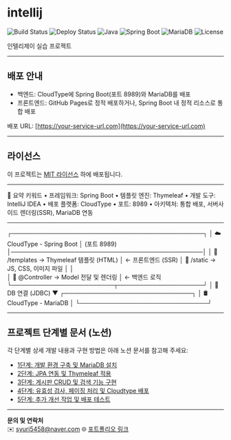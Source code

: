 # intellij

![Build Status](https://img.shields.io/badge/build-passing-brightgreen)
![Deploy Status](https://img.shields.io/badge/deploy-success-blue)
![Java](https://img.shields.io/badge/Java-17-orange)
![Spring Boot](https://img.shields.io/badge/SpringBoot-2.7-green)
![MariaDB](https://img.shields.io/badge/MariaDB-10.6-blue)
![License](https://img.shields.io/badge/license-MIT-blue)

인텔리제이 실습 프로젝트

---

## 배포 안내

-	백엔드: CloudType에 Spring Boot(포트 8989)와 MariaDB를 배포
-	프론트엔드: GitHub Pages로 정적 배포하거나, Spring Boot 내 정적 리소스로 통합 배포


배포 URL: [https://your-service-url.com](https://your-service-url.com)

---

## 라이선스

이 프로젝트는 [MIT 라이선스](./LICENSE) 하에 배포됩니다.

---

📌 요약 키워드
	•	프레임워크: Spring Boot
	•	템플릿 엔진: Thymeleaf
	•	개발 도구: IntelliJ IDEA
	•	배포 플랫폼: CloudType
	•	포트: 8989
	•	아키텍처: 통합 배포, 서버사이드 렌더링(SSR), MariaDB 연동


---

┌─────────────────────────────────────────────┐
│          ☁️ CloudType - Spring Boot         │ (포트 8989)
│─────────────────────────────────────────────│
│  📁 /templates  →  Thymeleaf 템플릿 (HTML)   │ ← 프론트엔드 (SSR)
│  📁 /static     →  JS, CSS, 이미지 파일      │
│                                                 
│  🎯 @Controller → Model 전달 및 렌더링       │ ← 백엔드 로직
└────────────────────────┬────────────────────┘
                         │  🔗 DB 연결 (JDBC)
                         ▼
         ┌──────────────────────────────┐
         │   🛢️ CloudType - MariaDB      │
         └──────────────────────────────┘


---

## 프로젝트 단계별 문서 (노션)

각 단계별 상세 개발 내용과 구현 방법은 아래 노션 문서를 참고해 주세요:

- [1단계: 개발 환경 구축 및 MariaDB 설치](https://iridescent-breakfast-50b.notion.site/2025-06-18-21675f0fde6c80768360cc0422164162?source=copy_link)  
- [2단계: JPA 연동 및 Thymeleaf 적용](https://iridescent-breakfast-50b.notion.site/2025-06-19-21775f0fde6c80e298a7dc4070bcb8e3?source=copy_link)  
- [3단계: 게시판 CRUD 및 검색 기능 구현](https://iridescent-breakfast-50b.notion.site/2025-06-20-21875f0fde6c807aa61fcc540e768fd1?source=copy_link)  
- [4단계: 유효성 검사, 페이징 처리 및 Cloudtype 배포](https://iridescent-breakfast-50b.notion.site/2025-06-23-21b75f0fde6c80b88fe1dc9327527fbb?source=copy_link)  
- [5단계: 추가 개선 작업 및 배포 테스트](https://iridescent-breakfast-50b.notion.site/2025-06-24-21b75f0fde6c805592e2ea345fa591c3?source=copy_link)  

---

**문의 및 연락처**  
✉️ syuri5458@naver.com 
🌐 [포트폴리오 링크](https://yourportfolio.com)
